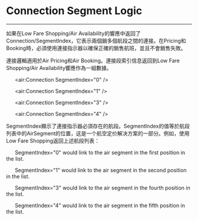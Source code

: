 # Connection Segment Logic

---

如果在Low Fare Shopping/Air Availability的響應中返回了Connection/SegmentIndex，它表示兩個鍋多個航段之間的連接。在Pricing和Booking時，必須使用連接指示器以確保正確的銷售航班，並且不會銷售失敗。

連接邏輯適用於Air Pricing和Air Booking。連接段索引信息返回到Low Fare Shopping/Air Availability響應作為一組數據。

      &lt;air:Connection SegmentIndex="0" /&gt;

      &lt;air:Connection SegmentIndex="1" /&gt;

      &lt;air:Connection SegmentIndex="3" /&gt;

      &lt;air:Connection SegmentIndex="4" /&gt;

SegmentIndex顯示了連接指示器必須存在的航段。SegmentIndex的值等於航段列表中的AirSegment的位置，这是一个航空定价解决方案的一部分。例如，使用Low Fare Shopping返回上述航段列表：

&nbsp;&nbsp;&nbsp;&nbsp;&nbsp;&nbsp;SegmentIndex="0" would link to the air segment in the first position in the list.

&nbsp;&nbsp;&nbsp;&nbsp;&nbsp;&nbsp;SegmentIndex="1" would link to the air segment in the second position in the list.

&nbsp;&nbsp;&nbsp;&nbsp;&nbsp;&nbsp;SegmentIndex="3" would link to the air segment in the fourth position in the list.

&nbsp;&nbsp;&nbsp;&nbsp;&nbsp;&nbsp;SegmentIndex="4" would link to the air segment in the fifth position in the list.



